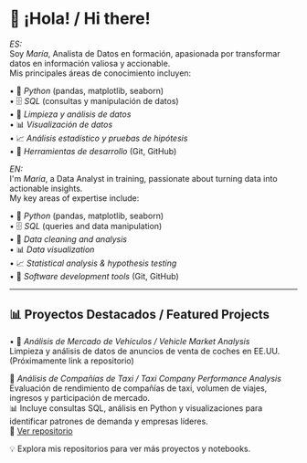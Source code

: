# 👋 ¡Hola! / Hi there!

*ES:*  
Soy *María*, Analista de Datos en formación, apasionada por transformar datos en información valiosa y accionable.  
Mis principales áreas de conocimiento incluyen:  

•⁠  ⁠🐍 *Python* (pandas, matplotlib, seaborn)  
•⁠  ⁠🗄 *SQL* (consultas y manipulación de datos)  
•⁠  ⁠🧹 *Limpieza y análisis de datos*  
•⁠  ⁠📊 *Visualización de datos*  
•⁠  ⁠📈 *Análisis estadístico y pruebas de hipótesis*  
•⁠  ⁠🔧 *Herramientas de desarrollo* (Git, GitHub)

*EN:*  
I'm *María*, a Data Analyst in training, passionate about turning data into actionable insights.  
My key areas of expertise include:  

•⁠  ⁠🐍 *Python* (pandas, matplotlib, seaborn)  
•⁠  ⁠🗄 *SQL* (queries and data manipulation)  
•⁠  ⁠🧹 *Data cleaning and analysis*  
•⁠  ⁠📊 *Data visualization*  
•⁠  ⁠📈 *Statistical analysis & hypothesis testing*  
•⁠  ⁠🔧 *Software development tools* (Git, GitHub)

---

## 📊 Proyectos Destacados / Featured Projects
 

•⁠  ⁠🚗 *Análisis de Mercado de Vehículos / Vehicle Market Analysis*  
  Limpieza y análisis de datos de anuncios de venta de coches en EE.UU.  
  (Próximamente link a repositorio)  

🚖 *Análisis de Compañías de Taxi / Taxi Company Performance Analysis*  
Evaluación de rendimiento de compañías de taxi, volumen de viajes, ingresos y participación de mercado.  
📊 Incluye consultas SQL, análisis en Python y visualizaciones para identificar patrones de demanda y empresas líderes.  
🔗 [Ver repositorio](https://github.com/delos7angeles/Taxi-Company-Performance)


💡 Explora mis repositorios para ver más proyectos y notebooks.
